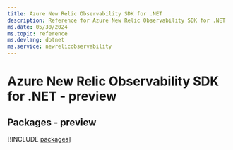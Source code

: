 ```yaml
---
title: Azure New Relic Observability SDK for .NET
description: Reference for Azure New Relic Observability SDK for .NET
ms.date: 05/30/2024
ms.topic: reference
ms.devlang: dotnet
ms.service: newrelicobservability
---
```

# Azure New Relic Observability SDK for .NET - preview
## Packages - preview
[!INCLUDE [packages](new-relic-observability-index.md)]
